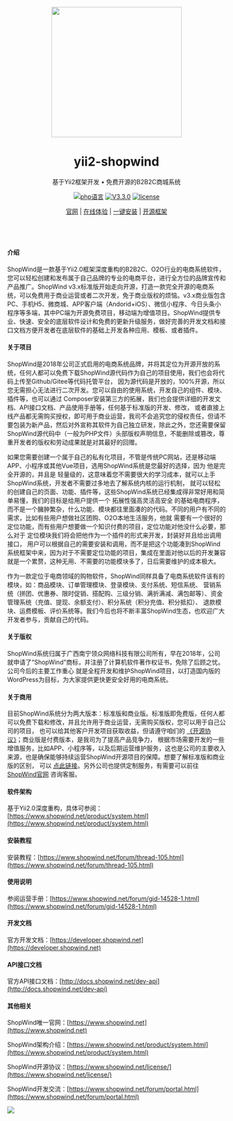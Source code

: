 <div align="center">&nbsp;</div>
<div align="center">
  <a href="https://www.shopwind.net">
    <img width="300" src="https://www.shopwind.net/templates/mall/default/styles/default/images/logo.png">
  </a>
</div>
<h1 align="center">yii2-shopwind</h1>
<div align="center">

基于Yii2框架开发 • 免费开源的B2B2C商城系统

</div>
<div align="center">

[![php语言](https://img.shields.io/badge/language-php-red)](https://www.shopwind.net/)
[![V3.3.0](https://img.shields.io/badge/release-3.3.0-blue)](https://www.shopwind.net/product/download.html)
[![license](https://img.shields.io/badge/license-Apache2.0-green)](https://www.shopwind.net/license/)

</div>
<div align="center">

  [官网](https://www.shopwind.net/) |
  [在线体验](http://test.shopwind.net/) |
  [一键安装](https://www.shopwind.net/forum/thread-282.html) |
  [开源框架](https://www.yiichina.com/) 

</div>
<div align="center"><h2 align="center">&nbsp;</h2></div>

#### 介绍

ShopWind是一款基于Yii2.0框架深度重构的B2B2C、O2O行业的电商系统软件，您可以轻松创建和发布属于自己品牌的专业的电商平台，进行全方位的品牌宣传和产品推广。ShopWind v3.x标准版开始走向开源，打造一款完全开源的电商系统，可以免费用于商业运营或者二次开发，免于商业版权的烦恼。v3.x商业版包含PC、手机H5、微商城、APP客户端（Andorid+iOS）、微信小程序、今日头条小程序等多端，其中PC端为开源免费项目，移动端为增值项目。ShopWind提供专业、快速、安全的底层软件设计和免费的更新升级服务，做好完善的开发文档和接口文档方便开发者在底层软件的基础上开发各种应用、模板、或者插件。 

#### 关于项目

ShopWind是2018年公司正式启用的电商系统品牌，并将其定位为开源开放的系统，任何人都可以免费下载ShopWind源代码作为自己的项目使用，我们也会将代码上传至Github/Gitee等代码托管平台， 因为源代码是开放的，100%开源，所以您无需担心无法进行二次开发。您可以自由的使用系统，开发自己的组件、模块、插件等，也可以通过 Composer安装第三方的拓展，我们也会提供详细的开发文档、API接口文档、产品使用手册等，任何基于标准版的开发、修改， 或者直接上线产品都无需购买授权，即可用于商业运营，我司不会追究您的侵权责任，但请不要包装为新产品，然后对外宣称其软件为自己独立研发，除此之外，您还需要保留ShopWind源代码中（一般为PHP文件）头部版权声明信息，不能删除或篡改，尊重开发者的版权和劳动成果就是对其最好的回赠。

如果您需要创建一个属于自己的私有化项目，不管是传统PC网站，还是移动端APP、小程序或其他Vue项目，选用ShopWind系统是您最好的选择，因为 他是完全开源的，并且是 轻量级的，这意味着您不需要很大的学习成本，就可以上手ShopWind系统，开发者不需要过多地去了解系统内核的运行机制， 就可以轻松的创建自己的页面、功能、插件等，这些ShopWind系统已经集成得非常好用和简单易懂，我们的目标是给用户提供一个 拓展性强高灵活高安全 的基础电商程序，而不是一个臃肿繁杂，什么功能、模块都往里面凑的的代码。不同的用户有不同的需求，比如有些用户想做社区团购、O2O本地生活服务，他就 需要有一个很好的定位功能，而有些用户想要做一个知识付费的项目，定位功能对他没什么必要，那么对于 定位模块我们将会把他作为一个插件的形式来开发，封装好并且给出调用接口， 用户可以根据自己的需要安装和调用，而不是把这个功能凑到ShopWind系统框架中来，因为对于不需要定位功能的项目，集成在里面对他以后的开发兼容就是一个累赘，这种无用、不需要的功能模块多了，日后需要维护的成本极大。

作为一款定位于电商领域的购物软件，ShopWind同样具备了电商系统软件该有的模块，如：商品模块、订单管理模块、登录模块、支付系统、短信系统、 营销系统（拼团、优惠券、限时促销、搭配购、三级分销、满折满减、满包邮等）、资金管理系统（充值、提现、余额支付）、积分系统（积分充值、积分抵扣）、 退款模块、运费模板、评价系统等。我们今后也将不断丰富ShopWind生态，也欢迎广大开发者参与，贡献自己的代码。

#### 关于版权

ShopWind系统归属于广西南宁领众网络科技有限公司所有，早在2018年，公司就申请了“ShopWind”商标，并注册了计算机软件著作权证书，免除了后顾之忧。公司今后的主要工作重心 就是全程开发和维护ShopWind项目，以打造国内版的WordPress为目标，为大家提供更快更安全好用的电商系统。

#### 关于商用

目前ShopWind系统分为两大版本：标准版和商业版。标准版即免费版，任何人都可以免费下载和修改，并且允许用于商业运营，无需购买版权，您可以用于自己公司的项目， 也可以给其他客户开发项目获取收益，但请遵守咱们的 [《开源协议》](https://www.shopwind.net/license/)；商业版是付费版本，是我司为了提高产品竞争力， 根据市场需要开发的一些增值服务，比如APP、小程序等，以及后期运营维护服务，这也是公司的主要收入来源，也是确保能够持续运营ShopWind开源项目的保障。想要了解标准版和商业版的区别， 可以 [点此链接](https://www.shopwind.net/product/business.html)。另外公司也提供定制服务，有需要可以前往 [ShopWind官网](https://www.shopwind.net) 咨询客服。 

#### 软件架构

基于Yii2.0深度重构，具体可参阅：[https://www.shopwind.net/product/system.html](https://www.shopwind.net/product/system.html)


#### 安装教程

安装教程：[https://www.shopwind.net/forum/thread-105.html](https://www.shopwind.net/forum/thread-105.html)


#### 使用说明

参阅运营手册：[https://www.shopwind.net/forum/gid-14528-1.html](https://www.shopwind.net/forum/gid-14528-1.html)

#### 开发文档

官方开发文档：[https://developer.shopwind.net](https://developer.shopwind.net)

#### API接口文档

官方API接口文档：[http://docs.shopwind.net/dev-api](http://docs.shopwind.net/dev-api)

#### 其他相关

ShopWind唯一官网：[https://www.shopwind.net](https://www.shopwind.net)

ShopWind架构介绍：[https://www.shopwind.net/product/system.html](https://www.shopwind.net/product/system.html)

ShopWind开源协议：[https://www.shopwind.net/license/](https://www.shopwind.net/license/)

ShopWind开发交流：[https://www.shopwind.net/forum/portal.html](https://www.shopwind.net/forum/portal.html)

<img src="https://www.shopwind.net/static/images/3qrcode.png">

#####
#####
#####
#####
#####